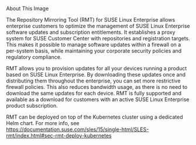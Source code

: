 About This Image

The Repository Mirroring Tool (RMT) for SUSE Linux Enterprise allows enterprise customers to optimize the management of SUSE Linux Enterprise software updates and subscription entitlements. It establishes a proxy system for SUSE Customer Center with repositories and registration targets. This makes it possible to manage software updates within a firewall on a per-system basis, while maintaining your corporate security policies and regulatory compliance.

RMT allows you to provision updates for all your devices running a product based on SUSE Linux Enterprise. By downloading these updates once and distributing them throughout the enterprise, you can set more restrictive firewall policies. This also reduces bandwidth usage, as there is no need to download the same updates for each device. RMT is fully supported and available as a download for customers with an active SUSE Linux Enterprise product subscription.

RMT can be deployed on top of the Kubernetes cluster using a dedicated Helm chart. For more info, see https://documentation.suse.com/sles/15/single-html/SLES-rmt/index.html#sec-rmt-deploy-kubernetes